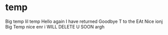 # temp
Big temp
lil temp
Hello again I have returned
Goodbye
T to the EAt
Nice
ionj
Big Temp
nice enr
i WILL DELETE U SOON
argh
